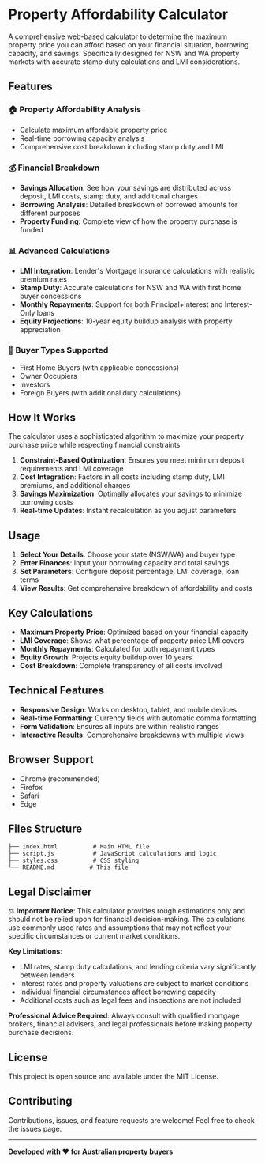 # Property Affordability Calculator

A comprehensive web-based calculator to determine the maximum property price you can afford based on your financial situation, borrowing capacity, and savings. Specifically designed for NSW and WA property markets with accurate stamp duty calculations and LMI considerations.

## Features

### 🏠 Property Affordability Analysis
- Calculate maximum affordable property price
- Real-time borrowing capacity analysis
- Comprehensive cost breakdown including stamp duty and LMI

### 💰 Financial Breakdown
- **Savings Allocation**: See how your savings are distributed across deposit, LMI costs, stamp duty, and additional charges
- **Borrowing Analysis**: Detailed breakdown of borrowed amounts for different purposes
- **Property Funding**: Complete view of how the property purchase is funded

### 📊 Advanced Calculations
- **LMI Integration**: Lender's Mortgage Insurance calculations with realistic premium rates
- **Stamp Duty**: Accurate calculations for NSW and WA with first home buyer concessions
- **Monthly Repayments**: Support for both Principal+Interest and Interest-Only loans
- **Equity Projections**: 10-year equity buildup analysis with property appreciation

### 🎯 Buyer Types Supported
- First Home Buyers (with applicable concessions)
- Owner Occupiers
- Investors
- Foreign Buyers (with additional duty calculations)

## How It Works

The calculator uses a sophisticated algorithm to maximize your property purchase price while respecting financial constraints:

1. **Constraint-Based Optimization**: Ensures you meet minimum deposit requirements and LMI coverage
2. **Cost Integration**: Factors in all costs including stamp duty, LMI premiums, and additional charges
3. **Savings Maximization**: Optimally allocates your savings to minimize borrowing costs
4. **Real-time Updates**: Instant recalculation as you adjust parameters

## Usage

1. **Select Your Details**: Choose your state (NSW/WA) and buyer type
2. **Enter Finances**: Input your borrowing capacity and total savings
3. **Set Parameters**: Configure deposit percentage, LMI coverage, loan terms
4. **View Results**: Get comprehensive breakdown of affordability and costs

## Key Calculations

- **Maximum Property Price**: Optimized based on your financial capacity
- **LMI Coverage**: Shows what percentage of property price LMI covers
- **Monthly Repayments**: Calculated for both repayment types
- **Equity Growth**: Projects equity buildup over 10 years
- **Cost Breakdown**: Complete transparency of all costs involved

## Technical Features

- **Responsive Design**: Works on desktop, tablet, and mobile devices
- **Real-time Formatting**: Currency fields with automatic comma formatting
- **Form Validation**: Ensures all inputs are within realistic ranges
- **Interactive Results**: Comprehensive breakdowns with multiple views

## Browser Support

- Chrome (recommended)
- Firefox
- Safari
- Edge

## Files Structure

```
├── index.html          # Main HTML file
├── script.js           # JavaScript calculations and logic
├── styles.css          # CSS styling
└── README.md          # This file
```

## Legal Disclaimer

⚖️ **Important Notice**: This calculator provides rough estimations only and should not be relied upon for financial decision-making. The calculations use commonly used rates and assumptions that may not reflect your specific circumstances or current market conditions.

**Key Limitations**:
- LMI rates, stamp duty calculations, and lending criteria vary significantly between lenders
- Interest rates and property valuations are subject to market conditions
- Individual financial circumstances affect borrowing capacity
- Additional costs such as legal fees and inspections are not included

**Professional Advice Required**: Always consult with qualified mortgage brokers, financial advisers, and legal professionals before making property purchase decisions.

## License

This project is open source and available under the MIT License.

## Contributing

Contributions, issues, and feature requests are welcome! Feel free to check the issues page.

---

**Developed with ❤️ for Australian property buyers** 